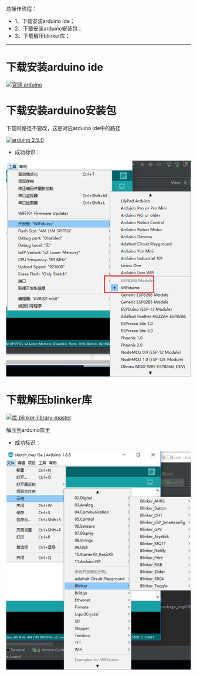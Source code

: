 总操作流程：
- 1、下载安装arduino ide；
- 2、下载安装arduino安装包；
- 3、下载解压blinker库；

***
# 下载安装arduino ide
[![](https://img.shields.io/badge/官网-arduino-red.svg "官网 arduino")](https://www.arduino.cc/)

# 下载安装arduino安装包
下载时路径不要改，这是对应arduino ide中的路径

[![](https://img.shields.io/badge/arduino-2.5.0-green.svg "arduino 2.5.0")](https://pan.baidu.com/s/1BtBVqKXy45XoW6loNiBxgw)

- 成功标识：

![](image/1-1.png)

# 下载解压blinker库
[![](https://img.shields.io/badge/库-blinker--library--master-green.svg "库 blinker-library-master")](https://pan.baidu.com/s/1WmfZTtG0pKzbadbxFlDLBA)

解压到arduino库里

- 成功标识：

![](image/1-2.png)


